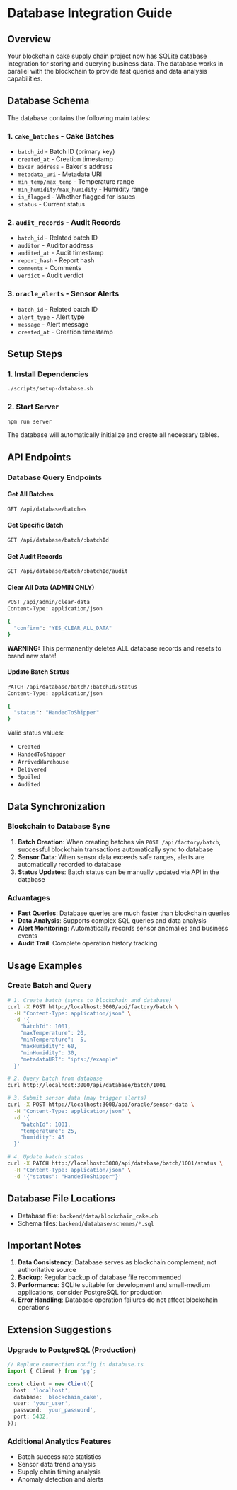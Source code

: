 # Database Integration Guide

## Overview

Your blockchain cake supply chain project now has SQLite database integration for storing and querying business data. The database works in parallel with the blockchain to provide fast queries and data analysis capabilities.

## Database Schema

The database contains the following main tables:

### 1. `cake_batches` - Cake Batches
- `batch_id` - Batch ID (primary key)
- `created_at` - Creation timestamp
- `baker_address` - Baker's address
- `metadata_uri` - Metadata URI
- `min_temp/max_temp` - Temperature range
- `min_humidity/max_humidity` - Humidity range
- `is_flagged` - Whether flagged for issues
- `status` - Current status

### 2. `audit_records` - Audit Records
- `batch_id` - Related batch ID
- `auditor` - Auditor address
- `audited_at` - Audit timestamp
- `report_hash` - Report hash
- `comments` - Comments
- `verdict` - Audit verdict

### 3. `oracle_alerts` - Sensor Alerts
- `batch_id` - Related batch ID
- `alert_type` - Alert type
- `message` - Alert message
- `created_at` - Creation timestamp

## Setup Steps

### 1. Install Dependencies
```bash
./scripts/setup-database.sh
```

### 2. Start Server
```bash
npm run server
```

The database will automatically initialize and create all necessary tables.

## API Endpoints

### Database Query Endpoints

#### Get All Batches
```bash
GET /api/database/batches
```

#### Get Specific Batch
```bash
GET /api/database/batch/:batchId
```

#### Get Audit Records
```bash
GET /api/database/batch/:batchId/audit
```

#### Clear All Data (ADMIN ONLY)
```bash
POST /api/admin/clear-data
Content-Type: application/json

{
  "confirm": "YES_CLEAR_ALL_DATA"
}
```

**WARNING:** This permanently deletes ALL database records and resets to brand new state!

#### Update Batch Status
```bash
PATCH /api/database/batch/:batchId/status
Content-Type: application/json

{
  "status": "HandedToShipper"
}
```

Valid status values:
- `Created`
- `HandedToShipper`
- `ArrivedWarehouse`
- `Delivered`
- `Spoiled`
- `Audited`

## Data Synchronization

### Blockchain to Database Sync

1. **Batch Creation**: When creating batches via `POST /api/factory/batch`, successful blockchain transactions automatically sync to database
2. **Sensor Data**: When sensor data exceeds safe ranges, alerts are automatically recorded to database
3. **Status Updates**: Batch status can be manually updated via API in the database

### Advantages

- **Fast Queries**: Database queries are much faster than blockchain queries
- **Data Analysis**: Supports complex SQL queries and data analysis
- **Alert Monitoring**: Automatically records sensor anomalies and business events
- **Audit Trail**: Complete operation history tracking

## Usage Examples

### Create Batch and Query
```bash
# 1. Create batch (syncs to blockchain and database)
curl -X POST http://localhost:3000/api/factory/batch \
  -H "Content-Type: application/json" \
  -d '{
    "batchId": 1001,
    "maxTemperature": 20,
    "minTemperature": -5,
    "maxHumidity": 60,
    "minHumidity": 30,
    "metadataURI": "ipfs://example"
  }'

# 2. Query batch from database
curl http://localhost:3000/api/database/batch/1001

# 3. Submit sensor data (may trigger alerts)
curl -X POST http://localhost:3000/api/oracle/sensor-data \
  -H "Content-Type: application/json" \
  -d '{
    "batchId": 1001,
    "temperature": 25,
    "humidity": 45
  }'

# 4. Update batch status
curl -X PATCH http://localhost:3000/api/database/batch/1001/status \
  -H "Content-Type: application/json" \
  -d '{"status": "HandedToShipper"}'
```

## Database File Locations

- Database file: `backend/data/blockchain_cake.db`
- Schema files: `backend/database/schemes/*.sql`

## Important Notes

1. **Data Consistency**: Database serves as blockchain complement, not authoritative source
2. **Backup**: Regular backup of database file recommended
3. **Performance**: SQLite suitable for development and small-medium applications, consider PostgreSQL for production
4. **Error Handling**: Database operation failures do not affect blockchain operations

## Extension Suggestions

### Upgrade to PostgreSQL (Production)

```typescript
// Replace connection config in database.ts
import { Client } from 'pg';

const client = new Client({
  host: 'localhost',
  database: 'blockchain_cake',
  user: 'your_user',
  password: 'your_password',
  port: 5432,
});
```

### Additional Analytics Features

- Batch success rate statistics
- Sensor data trend analysis
- Supply chain timing analysis
- Anomaly detection and alerts
